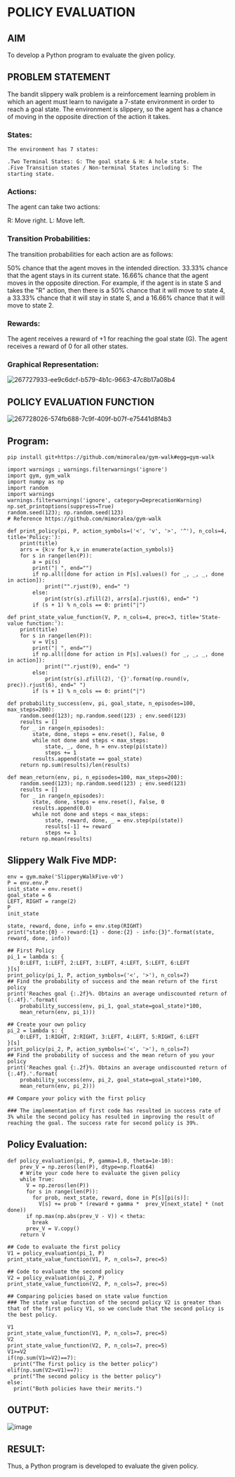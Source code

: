 # POLICY EVALUATION

## AIM
To develop a Python program to evaluate the given policy.

## PROBLEM STATEMENT
The bandit slippery walk problem is a reinforcement learning problem in which an agent must learn to navigate a 
7-state environment in order to reach a goal state. 
The environment is slippery, so the agent has a chance of moving in the opposite direction of the action it takes.
### States:
~~~
The environment has 7 states:

.Two Terminal States: G: The goal state & H: A hole state.
.Five Transition states / Non-terminal States including S: The starting state.
~~~
### Actions:
The agent can take two actions:

R: Move right.
L: Move left.
### Transition Probabilities:
The transition probabilities for each action are as follows:

50% chance that the agent moves in the intended direction.
33.33% chance that the agent stays in its current state.
16.66% chance that the agent moves in the opposite direction.
For example, if the agent is in state S and takes the "R" action, then there is a 50% chance that it will move to state 4, a 33.33% chance that it will stay in state S, and a 16.66% chance that it will move to state 2.
### Rewards:
The agent receives a reward of +1 for reaching the goal state (G). The agent receives a reward of 0 for all other states.
### Graphical Representation:
![267727933-ee9c6dcf-b579-4b1c-9663-47c8b17a08b4](https://github.com/AavulaTharun/rl-policy-evaluation/assets/93427201/53ee31d4-511d-4241-807e-a5f5d6b16fc2)


## POLICY EVALUATION FUNCTION
![267728026-574fb688-7c9f-409f-b07f-e75441d8f4b3](https://github.com/AavulaTharun/rl-policy-evaluation/assets/93427201/91f3edf0-94b0-4c81-b7dd-61c28497472f)

## Program:
~~~
pip install git+https://github.com/mimoralea/gym-walk#egg=gym-walk

import warnings ; warnings.filterwarnings('ignore')
import gym, gym_walk
import numpy as np
import random
import warnings
warnings.filterwarnings('ignore', category=DeprecationWarning)
np.set_printoptions(suppress=True)
random.seed(123); np.random.seed(123)
# Reference https://github.com/mimoralea/gym-walk
~~~
~~~
def print_policy(pi, P, action_symbols=('<', 'v', '>', '^'), n_cols=4, title='Policy:'):
    print(title)
    arrs = {k:v for k,v in enumerate(action_symbols)}
    for s in range(len(P)):
        a = pi(s)
        print("| ", end="")
        if np.all([done for action in P[s].values() for _, _, _, done in action]):
            print("".rjust(9), end=" ")
        else:
            print(str(s).zfill(2), arrs[a].rjust(6), end=" ")
        if (s + 1) % n_cols == 0: print("|")
~~~
~~~
def print_state_value_function(V, P, n_cols=4, prec=3, title='State-value function:'):
    print(title)
    for s in range(len(P)):
        v = V[s]
        print("| ", end="")
        if np.all([done for action in P[s].values() for _, _, _, done in action]):
            print("".rjust(9), end=" ")
        else:
            print(str(s).zfill(2), '{}'.format(np.round(v, prec)).rjust(6), end=" ")
        if (s + 1) % n_cols == 0: print("|")
~~~
~~~
def probability_success(env, pi, goal_state, n_episodes=100, max_steps=200):
    random.seed(123); np.random.seed(123) ; env.seed(123)
    results = []
    for _ in range(n_episodes):
        state, done, steps = env.reset(), False, 0
        while not done and steps < max_steps:
            state, _, done, h = env.step(pi(state))
            steps += 1
        results.append(state == goal_state)
    return np.sum(results)/len(results)
~~~
~~~
def mean_return(env, pi, n_episodes=100, max_steps=200):
    random.seed(123); np.random.seed(123) ; env.seed(123)
    results = []
    for _ in range(n_episodes):
        state, done, steps = env.reset(), False, 0
        results.append(0.0)
        while not done and steps < max_steps:
            state, reward, done, _ = env.step(pi(state))
            results[-1] += reward
            steps += 1
    return np.mean(results)
~~~
## Slippery Walk Five MDP:
~~~
env = gym.make('SlipperyWalkFive-v0')
P = env.env.P
init_state = env.reset()
goal_state = 6
LEFT, RIGHT = range(2)
P
init_state

state, reward, done, info = env.step(RIGHT)
print("state:{0} - reward:{1} - done:{2} - info:{3}".format(state, reward, done, info))

## First Policy
pi_1 = lambda s: {
    0:LEFT, 1:LEFT, 2:LEFT, 3:LEFT, 4:LEFT, 5:LEFT, 6:LEFT
}[s]
print_policy(pi_1, P, action_symbols=('<', '>'), n_cols=7)
## Find the probability of success and the mean return of the first policy
print('Reaches goal {:.2f}%. Obtains an average undiscounted return of {:.4f}.'.format(
    probability_success(env, pi_1, goal_state=goal_state)*100,
    mean_return(env, pi_1)))

## Create your own policy
pi_2 = lambda s: {
    0:LEFT, 1:RIGHT, 2:RIGHT, 3:LEFT, 4:LEFT, 5:RIGHT, 6:LEFT
}[s]
print_policy(pi_2, P, action_symbols=('<', '>'), n_cols=7)
## Find the probability of success and the mean return of you your policy
print('Reaches goal {:.2f}%. Obtains an average undiscounted return of {:.4f}.'.format(
    probability_success(env, pi_2, goal_state=goal_state)*100,
    mean_return(env, pi_2)))

## Compare your policy with the first policy

### The implementation of first code has resulted in success rate of 3% while the second policy has resulted in improving the result of reaching the goal. The success rate for second policy is 39%.
~~~
## Policy Evaluation:
~~~
def policy_evaluation(pi, P, gamma=1.0, theta=1e-10):
    prev_V = np.zeros(len(P), dtype=np.float64)
    # Write your code here to evaluate the given policy
    while True:
      V = np.zeros(len(P))
      for s in range(len(P)):
        for prob, next_state, reward, done in P[s][pi(s)]:
          V[s] += prob * (reward + gamma *  prev_V[next_state] * (not done))
      if np.max(np.abs(prev_V - V)) < theta:
        break
      prev_V = V.copy()
    return V

## Code to evaluate the first policy
V1 = policy_evaluation(pi_1, P)
print_state_value_function(V1, P, n_cols=7, prec=5)

## Code to evaluate the second policy
V2 = policy_evaluation(pi_2, P)
print_state_value_function(V2, P, n_cols=7, prec=5)

## Comparing policies based on state value function
### The state value function of the second policy V2 is greater than that of the first policy V1, so we conclude that the second policy is the best policy.

V1
print_state_value_function(V1, P, n_cols=7, prec=5)
V2
print_state_value_function(V2, P, n_cols=7, prec=5)
V1>=V2
if(np.sum(V1>=V2)==7):
  print("The first policy is the better policy")
elif(np.sum(V2>=V1)==7):
  print("The second policy is the better policy")
else:
  print("Both policies have their merits.")
~~~

## OUTPUT:
![image](https://github.com/AavulaTharun/rl-policy-evaluation/assets/93427201/c2308b42-eaeb-4b64-a126-758538b69335)

## RESULT:
Thus, a Python program is developed to evaluate the given policy.

